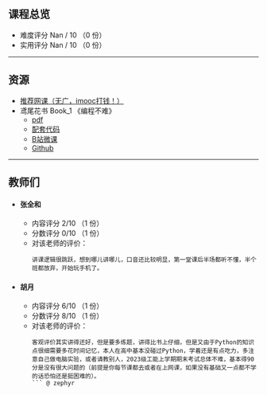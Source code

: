 ## 课程总览  
- 难度评分 Nan / 10 （0 份）  
- 实用评分 Nan / 10 （0 份）  

---

## 资源
- [推荐网课（无广，imooc打钱！）](https://www.imooc.com/learn/1261)  
- 鸢尾花书 Book_1 《编程不难》
    - [pdf](https://file.uhsea.com/2403/be5da32ab7c06ff788876da4268c8c5275.pdf)
    - [配套代码](https://file.uhsea.com/2403/4cc91475236e2156ebd5673ea74d680dQ5.zip)
    - [B站微课](https://space.bilibili.com/513194466)
    - [Github](https://github.com/Visualize-ML/Book1_Python-For-Beginners)

---

## 教师们  
- #### 张全和  
    - 内容评分 2/10 （1 份）  
    - 分数评分 0/10 （1 份）  
    - 对该老师的评价：  
        ```
        讲课逻辑很跳跃，想到哪儿讲哪儿，口音还比较明显，第一堂课后半场都听不懂，半个班都放弃，开始玩手机了。
        ```  
- #### 胡月  
    - 内容评分 6/10 （1 份）  
    - 分数评分 8/10 （1 份）  
    - 对该老师的评价：  
        ```
        客观评价其实讲得还好，但是要多练题，讲得比书上仔细，但是又由于Python的知识点很细需要多花时间记忆，本人在高中基本没碰过Python，学着还是有点吃力，多注意自己做电脑实验，或者请教别人，2023级工能上学期期末考试总体不难，基本得90分是没有很大问题的（前提是你每节课都去或者在上网课，如果没有基础又一点都不学的话恐怕还是挺困难的）。
        ``` @ zephyr  